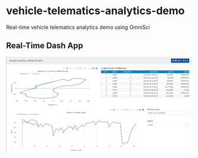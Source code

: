 # vehicle-telematics-analytics-demo
Real-time vehicle telematics analytics demo using OmniSci


## Real-Time Dash App

![Dash app](/f1dash/assets/dash-screenshot.png)
